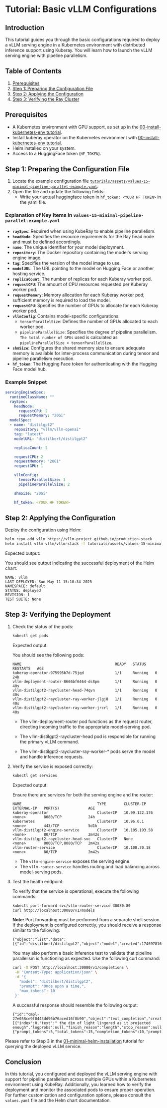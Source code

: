 # Tutorial: Basic vLLM Configurations

## Introduction

This tutorial guides you through the basic configurations required to deploy a vLLM serving engine in a Kubernetes environment with distributed inference support using Kuberay. You will learn how to launch the vLLM serving engine with pipeline parallelism.

## Table of Contents

1. [Prerequisites](#prerequisites)
2. [Step 1: Preparing the Configuration File](#step-1-preparing-the-configuration-file)
3. [Step 2: Applying the Configuration](#step-2-applying-the-configuration)
4. [Step 3: Verifying the Ray Cluster](#step-3-verifying-the-deployment)

## Prerequisites

- A Kubernetes environment with GPU support, as set up in the [00-install-kubernetes-env tutorial](00-install-kubernetes-env.md).
- Install kuberay operator on the Kubernetes environment with [00-install-kubernetes-env tutorial](00-install-kubernetes-env.md).
- Helm installed on your system.
- Access to a HuggingFace token (`HF_TOKEN`).

## Step 1: Preparing the Configuration File

1. Locate the example configuration file [`tutorials/assets/values-15-minimal-pipeline-parallel-example.yaml`](assets/values-15-minimal-pipeline-parallel-example.yaml).
2. Open the file and update the following fields:
    - Write your actual huggingface token in `hf_token: <YOUR HF TOKEN>` in the yaml file.

### Explanation of Key Items in `values-15-minimal-pipeline-parallel-example.yaml`

- **`raySpec`**: Required when using KubeRay to enable pipeline parallelism.
- **`headNode`**: Specifies the resource requirements for the Ray head node and must be defined accordingly.
- **`name`**: The unique identifier for your model deployment.
- **`repository`**: The Docker repository containing the model's serving engine image.
- **`tag`**: Specifies the version of the model image to use.
- **`modelURL`**: The URL pointing to the model on Hugging Face or another hosting service.
- **`replicaCount`**: The number of replicas for each Kuberay worker pod.
- **`requestCPU`**: The amount of CPU resources requested per Kuberay worker pod.
- **`requestMemory`**: Memory allocation for each Kuberay worker pod; sufficient memory is required to load the model.
- **`requestGPU`**: Specifies the number of GPUs to allocate for each Kuberay worker pod.
- **`vllmConfig`**: Contains model-specific configurations:
  - `tensorParallelSize`: Defines the number of GPUs allocated to each worker pod.
  - `pipelineParallelSize`: Specifies the degree of pipeline parallelism. `The total number of GPUs` used is calculated as `pipelineParallelSize × tensorParallelSize`.
- **`shmSize`**: Configures the shared memory size to ensure adequate memory is available for inter-process communication during tensor and pipeline parallelism execution.
- **`hf_token`**: The Hugging Face token for authenticating with the Hugging Face model hub.

### Example Snippet

```yaml
servingEngineSpec:
  runtimeClassName: ""
  raySpec:
    headNode:
      requestCPU: 2
      requestMemory: "20Gi"
  modelSpec:
  - name: "distilgpt2"
    repository: "vllm/vllm-openai"
    tag: "latest"
    modelURL: "distilbert/distilgpt2"

    replicaCount: 2

    requestCPU: 2
    requestMemory: "20Gi"
    requestGPU: 1

    vllmConfig:
      tensorParallelSize: 1
      pipelineParallelSize: 2

    shmSize: "20Gi"

    hf_token: <YOUR HF TOKEN>
```

## Step 2: Applying the Configuration

Deploy the configuration using Helm:

```bash
helm repo add vllm https://vllm-project.github.io/production-stack
helm install vllm vllm/vllm-stack -f tutorials/assets/values-15-minimal-pipeline-parallel-example.yaml
```

Expected output:

You should see output indicating the successful deployment of the Helm chart:

```plaintext
NAME: vllm
LAST DEPLOYED: Sun May 11 15:10:34 2025
NAMESPACE: default
STATUS: deployed
REVISION: 1
TEST SUITE: None
```

## Step 3: Verifying the Deployment

1. Check the status of the pods:

   ```bash
   kubectl get pods
   ```

   Expected output:

   You should see the following pods:

   ```plaintext
   NAME                                          READY   STATUS    RESTARTS   AGE
   kuberay-operator-975995b7d-75jqd              1/1     Running   0          24h
   vllm-deployment-router-8666bf6464-ds8pm       1/1     Running   0          40s
   vllm-distilgpt2-raycluster-head-74qvn         1/1     Running   0          40s
   vllm-distilgpt2-raycluster-ray-worker-jlgj8   1/1     Running   0          40s
   vllm-distilgpt2-raycluster-ray-worker-jrcrl   1/1     Running   0          40s
   ```

   - The vllm-deployment-router pod functions as the request router, directing incoming traffic to the appropriate model-serving pod.

   - The vllm-distilgpt2-raycluster-head pod is responsible for running the primary vLLM command.

   - The vllm-distilgpt2-raycluster-ray-worker-* pods serve the model and handle inference requests.

2. Verify the service is exposed correctly:

   ```bash
   kubectl get services
   ```

   Expected output:

   Ensure there are services for both the serving engine and the router:

   ```plaintext
   NAME                                  TYPE        CLUSTER-IP      EXTERNAL-IP   PORT(S)             AGE
   kuberay-operator                      ClusterIP   10.99.122.176   <none>        8080/TCP            24h
   kubernetes                            ClusterIP   10.96.0.1       <none>        443/TCP             5d1h
   vllm-distilgpt2-engine-service        ClusterIP   10.105.193.58   <none>        80/TCP              2m42s
   vllm-distilgpt2-raycluster-head-svc   ClusterIP   None            <none>        8000/TCP,8080/TCP   2m42s
   vllm-router-service                   ClusterIP   10.108.70.18    <none>        80/TCP              2m42s
   ```

   - The `vllm-engine-service` exposes the serving engine.
   - The `vllm-router-service` handles routing and load balancing across model-serving pods.

3. Test the health endpoint:

   To verify that the service is operational, execute the following commands:

   ```bash
   kubectl port-forward svc/vllm-router-service 30080:80
   curl http://localhost:30080/v1/models
   ```

   **Note:** Port forwarding must be performed from a separate shell session. If the deployment is configured correctly, you should receive a response similar to the following:

   ```plaintext
   {"object":"list","data":[{"id":"distilbert/distilgpt2","object":"model","created":1746978162,"owned_by":"vllm","root":null}]}
   ```

   You may also perform a basic inference test to validate that pipeline parallelism is functioning as expected. Use the following curl command:

   ```bash
   curl -X POST http://localhost:30080/v1/completions \
    -H "Content-Type: application/json" \
    -d '{
      "model": "distilbert/distilgpt2",
      "prompt": "Once upon a time,",
      "max_tokens": 10
    }'
   ```

   A successful response should resemble the following output:

   ```plaintext
   {"id":"cmpl-27e058ce9f0443dd96b76aced16f8b90","object":"text_completion","created":1746978495,"model":"distilbert/distilgpt2","choices":[{"index":0,"text":" the dim of light lingered as it projected enough","logprobs":null,"finish_reason":"length","stop_reason":null,"prompt_logprobs":null}],"usage":{"prompt_tokens":5,"total_tokens":15,"completion_tokens":10,"prompt_tokens_details":null}}
   ```

Please refer to Step 3 in the [01-minimal-helm-installation](01-minimal-helm-installation.md) tutorial for querying the deployed vLLM service.

## Conclusion

In this tutorial, you configured and deployed the vLLM serving engine with support for pipeline parallelism across multiple GPUs within a Kubernetes environment using KubeRay. Additionally, you learned how to verify the deployment and monitor the associated pods to ensure proper operation. For further customization and configuration options, please consult the `values.yaml` file and the Helm chart documentation.
